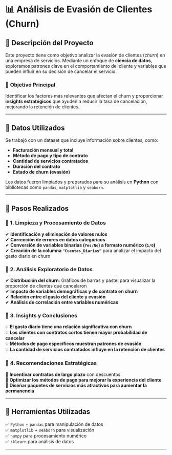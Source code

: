 # 📊 Análisis de Evasión de Clientes (Churn)

## 🔹 Descripción del Proyecto
Este proyecto tiene como objetivo analizar la evasión de clientes (*churn*) en una empresa de servicios. Mediante un enfoque de **ciencia de datos**, exploramos patrones clave en el comportamiento del cliente y variables que pueden influir en su decisión de cancelar el servicio.  

### 🚀 **Objetivo Principal**
Identificar los factores más relevantes que afectan el churn y proporcionar **insights estratégicos** que ayuden a reducir la tasa de cancelación, mejorando la retención de clientes.  

---

## 🔹 Datos Utilizados
Se trabajó con un dataset que incluye información sobre clientes, como:
- **Facturación mensual y total**
- **Método de pago y tipo de contrato**
- **Cantidad de servicios contratados**
- **Duración del contrato**
- **Estado de churn (evasión)**
  
Los datos fueron limpiados y preparados para su análisis en **Python** con bibliotecas como `pandas`, `matplotlib` y `seaborn`.

---

## 🔹 Pasos Realizados  

### 🔹 **1. Limpieza y Procesamiento de Datos**
✔ **Identificación y eliminación de valores nulos**  
✔ **Corrección de errores en datos categóricos**  
✔ **Conversión de variables binarias (`Yes/No`) a formato numérico (`1/0`)**  
✔ **Creación de la columna `"Cuentas_Diarias"`** para analizar el impacto del gasto diario en churn  

### 🔹 **2. Análisis Exploratorio de Datos**
✔ **Distribución del churn**: Gráficos de barras y pastel para visualizar la proporción de clientes que cancelaron  
✔ **Impacto de variables demográficas y de contrato en churn**  
✔ **Relación entre el gasto del cliente y evasión**  
✔ **Análisis de correlación entre variables numéricas**  

### 🔹 **3. Insights y Conclusiones**
💡 **El gasto diario tiene una relación significativa con churn**  
💡 **Los clientes con contratos cortos tienen mayor probabilidad de cancelar**  
💡 **Métodos de pago específicos muestran patrones de evasión**  
💡 **La cantidad de servicios contratados influye en la retención de clientes**  

### 🔹 **4. Recomendaciones Estratégicas**
🎯 **Incentivar contratos de largo plazo** con descuentos  
🎯 **Optimizar los métodos de pago para mejorar la experiencia del cliente**  
🎯 **Diseñar paquetes de servicios más atractivos para aumentar la permanencia**  

---

## 🔹 Herramientas Utilizadas  
✅ `Python` + `pandas` para manipulación de datos  
✅ `matplotlib` + `seaborn` para visualización  
✅ `numpy` para procesamiento numérico  
✅ `sklearn` para análisis de datos  

---

